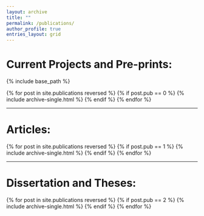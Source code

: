 ```yaml
---
layout: archive
title: ""
permalink: /publications/
author_profile: true
entries_layout: grid
---
```


# Current Projects and Pre-prints:

 {% include base_path %}

 {% for post in site.publications reversed %}
  {% if post.pub == 0 %}
     {% include archive-single.html %}
  {% endif %}
 {% endfor %}

---

# Articles:

{% for post in site.publications reversed %}
  {% if post.pub == 1 %}
     {% include archive-single.html %}
  {% endif %}
{% endfor %}

---

# Dissertation and Theses:
{% for post in site.publications reversed %}
  {% if post.pub == 2 %}
     {% include archive-single.html %}
  {% endif %}
{% endfor %}
